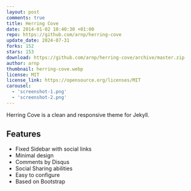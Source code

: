 ```yaml
---
layout: post
comments: true
title: Herring Cove
date: 2014-01-02 10:40:30 +01:00
repo: https://github.com/arnp/herring-cove
update_date: 2024-07-31
forks: 152
stars: 153
download: https://github.com/arnp/herring-cove/archive/master.zip
author: arnp
thumbnail: herring-cove.webp
license: MIT
license_link: https://opensource.org/licenses/MIT
carousel:
  - 'screenshot-1.png'
  - 'screenshot-2.png'
---
```


Herring Cove is a clean and responsive theme for Jekyll.

## Features

* Fixed Sidebar with social links
* Minimal design
* Comments by Disqus
* Social Sharing abilities
* Easy to configure
* Based on Bootstrap
